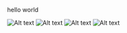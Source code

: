 hello world

![Alt text](docs/assets/pexels-tom-fisk-1519753.jpg "title")
![Alt text](docs/assets/pexels-tom-fisk-1519753.jpg "title")
![Alt text](docs/assets/pexels-tom-fisk-1519753.jpg "title")
![Alt text](docs/assets/pexels-tom-fisk-1519753.jpg "title")
